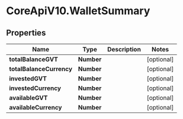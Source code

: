 # CoreApiV10.WalletSummary

## Properties
Name | Type | Description | Notes
------------ | ------------- | ------------- | -------------
**totalBalanceGVT** | **Number** |  | [optional] 
**totalBalanceCurrency** | **Number** |  | [optional] 
**investedGVT** | **Number** |  | [optional] 
**investedCurrency** | **Number** |  | [optional] 
**availableGVT** | **Number** |  | [optional] 
**availableCurrency** | **Number** |  | [optional] 


